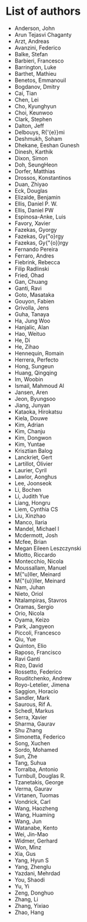 # List of authors

- Anderson, John
- Arun Tejasvi Chaganty
- Arzt, Andreas
- Avanzini, Federico
- Balke, Stefan
- Barbieri, Francesco
- Barrington, Luke
- Barthet, Mathieu
- Benetos, Emmanouil
- Bogdanov, Dmitry
- Cai, Tian 
- Chen, Lei
- Cho, Kyunghyun
- Choi, Keunwoo
- Clark, Stephen
- Dalton, Jeff
- Delbouys, R{\'{e}}mi
- Deshmukh, Soham
- Dhekane, Eeshan Gunesh
- Dinesh, Karthik
- Dixon, Simon
- Doh, SeungHeon
- Dorfer, Matthias
- Drossos, Konstantinos
- Duan, Zhiyao
- Eck, Douglas
- Elizalde, Benjamin
- Ellis, Daniel P. W.
- Ellis, Daniel PW
- Espinosa-Anke, Luis
- Favory, Xavier
- Fazekas, Gyorgy
- Fazekas, Gy{\"o}rgy
- Fazekas, Gy{\"{o}}rgy
- Fernando Pereira
- Ferraro, Andres
- Fiebrink, Rebecca
- Filip Radlinski
- Fried, Ohad
- Gan, Chuang
- Ganti, Ravi
- Goto, Masataka
- Gouyon, Fabien
- Grivolla, Jens
- Guha, Tanaya
- Ha, Jung Woo
- Hanjalic, Alan
- Hao, Weituo
- He, Di
- He, Zihao
- Hennequin, Romain
- Herrera, Perfecto
- Hong, Sungeun
- Huang, Qingqing
- Im, Woobin
- Ismail, Mahmoud Al
- Jansen, Aren
- Jeon, Byungsoo
- Jiang, Junyan
- Kataoka, Hirokatsu
- Kiela, Douwe
- Kim, Adrian
- Kim, Chanju
- Kim, Dongwon
- Kim, Yuntae
- Krisztian Balog
- Lanckriet, Gert
- Lartillot, Olivier
- Laurier, Cyril
- Lawlor, Aonghus
- Lee, Joonseok
- Li, Bochen
- Li, Judith Yue
- Liang, Hongru
- Liem, Cynthia CS
- Liu, Xinzhao
- Manco, Ilaria
- Mandel, Michael I 
- Mcdermott, Josh
- Mcfee, Brian
- Megan Eileen Leszczynski
- Miotto, Riccardo
- Montecchio, Nicola
- Moussallam, Manuel
- M{\"u}ller, Meinard
- M{\"{u}}ller, Meinard
- Nam, Juhan
- Nieto, Oriol
- Ntalampiras, Stavros
- Oramas, Sergio
- Orio, Nicola
- Oyama, Keizo
- Park, Jangyeon
- Piccoli, Francesco
- Qiu, Yue
- Quinton, Elio
- Raposo, Francisco
- Ravi Ganti
- Rizo, David
- Rossetto, Federico
- Rouditchenko, Andrew
- Royo-Letelier, Jimena
- Saggion, Horacio
- Sandler, Mark
- Saurous, Rif A.
- Schedl, Markus
- Serra, Xavier
- Sharma, Gaurav
- Shu Zhang
- Simonetta, Federico
- Song, Xuchen
- Sordo, Mohamed
- Sun, Zhe
- Tang, Suhua
- Torralba, Antonio
- Turnbull, Douglas R.
- Tzanetakis, George
- Verma, Gaurav
- Virtanen, Tuomas
- Vondrick, Carl
- Wang, Haozheng
- Wang, Huaming
- Wang, Jun
- Watanabe, Kento
- Wei, Jin-Mao
- Widmer, Gerhard
- Won, Minz
- Xia, Gus
- Yang, Hyun S
- Yang, Zhenglu
- Yazdani, Mehrdad
- You, Shaodi
- Yu, Yi
- Zeng, Donghuo
- Zhang, Li
- Zhang, Yixiao
- Zhao, Hang
